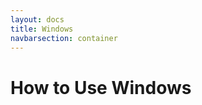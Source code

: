 ```yaml
---
layout: docs
title: Windows
navbarsection: container
---
```


How to Use Windows
====================

